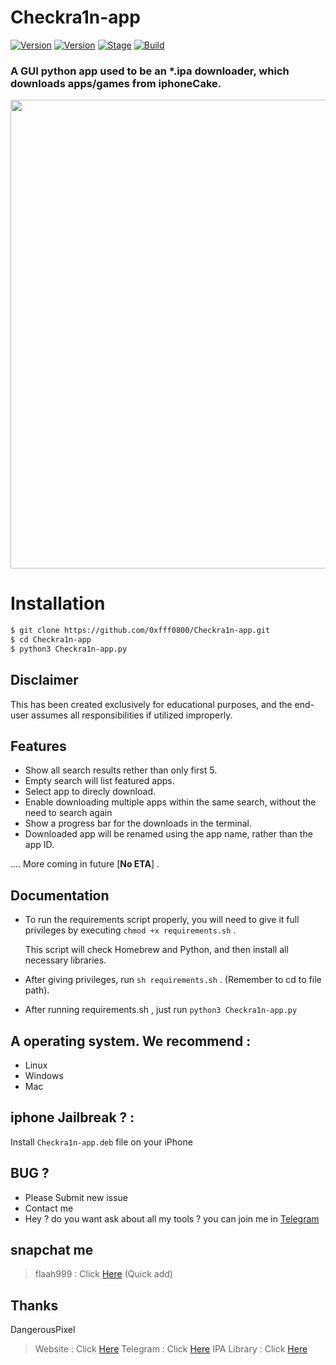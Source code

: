 # Checkra1n-app

[![Version](https://img.shields.io/badge/Brutesploit-1.1.0-brightgreen.svg?maxAge=259200)]()
[![Version](https://img.shields.io/badge/Codename-Pretty-red.svg?maxAge=259200)]()
[![Stage](https://img.shields.io/badge/Release-Stable-brightgreen.svg)]()
[![Build](https://img.shields.io/badge/Supported_OS-Linux-orange.svg)]()

### A GUI python app used to be an *.ipa downloader, which downloads apps/games from iphoneCake.

<img src="https://j.top4top.io/p_2725bblac1.png" width="750">




# Installation
```bash
$ git clone https://github.com/0xfff0800/Checkra1n-app.git
$ cd Checkra1n-app
$ python3 Checkra1n-app.py 
```

## Disclaimer

 This has been created exclusively for educational purposes, and the end-user assumes all responsibilities if utilized improperly.



## Features

- Show all search results rether than only first 5.
- Empty search will list featured apps.
- Select app to direcly download.
- Enable downloading multiple apps within the same search, without the need to search again
- Show a progress bar for the downloads in the terminal.
- Downloaded app will be renamed using the app name, rather than the app ID.

  
.... More coming in future [**No ETA**] .


## Documentation

- To run the requirements script properly, you will need to give it full privileges by executing ```chmod +x requirements.sh``` .

  This script will check Homebrew and Python, and then install all necessary libraries.

- After giving privileges, run ```sh requirements.sh``` . (Remember to cd to file path).

- After running requirements.sh , just run ```python3 Checkra1n-app.py```



## A operating system. We recommend :
- Linux 
- Windows
- Mac
  
## iphone Jailbreak ? :
Install ```Checkra1n-app.deb``` file on your iPhone 

## BUG ? 
- Please Submit new issue 
- Contact me
- Hey ? do you want ask about all my tools ? you can join me in [Telegram](https://T.me/flaah999)


 ## snapchat me
 > flaah999 : Click [Here](https://www.snapchat.com/add/flaah999) (Quick add)

 ## Thanks 
 DangerousPixel
 > Website : Click [Here](https://dpixel.co)
 > Telegram : Click [Here](https://t.me/xdanpixel)
 > IPA Library : Click [Here](https://t.me/dpixel)

 
